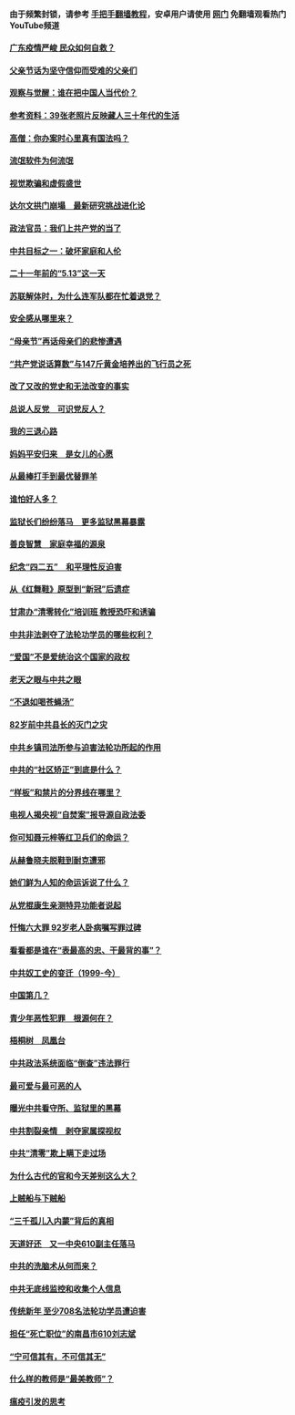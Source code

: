 #### 由于频繁封锁，请参考 [手把手翻墙教程](https://github.com/gfw-breaker/guides/wiki/)，安卓用户请使用 [网门](https://github.com/gfw-breaker/nogfw/blob/master/dl.md?t=06251301) 免翻墙观看热门YouTube频道 

#### [广东疫情严峻 民众如何自救？](../pages/19/427311.md?t=06251301) 

#### [父亲节话为坚守信仰而受难的父亲们](../pages/19/427033.md?t=06251301) 

#### [观察与觉醒：谁在把中国人当代价？](../pages/19/426987.md?t=06251301) 

#### [参考资料：39张老照片反映藏人三十年代的生活](../pages/19/426471.md?t=06251301) 

#### [高僧：你办案时心里真有国法吗？](../pages/19/426530.md?t=06251301) 

#### [流氓软件为何流氓](../pages/19/426531.md?t=06251301) 

#### [视觉欺骗和虚假盛世](../pages/19/426443.md?t=06251301) 

#### [达尔文拱门崩塌　最新研究挑战进化论](../pages/19/426009.md?t=06251301) 

#### [政法官员：我们上共产党的当了](../pages/19/425351.md?t=06251301) 

#### [中共目标之一：破坏家庭和人伦](../pages/19/424454.md?t=06251301) 

#### [二十一年前的“5.13”这一天](../pages/19/424814.md?t=06251301) 

#### [苏联解体时，为什么连军队都在忙着退党？](../pages/19/424335.md?t=06251301) 

#### [安全感从哪里来？](../pages/19/424336.md?t=06251301) 

#### [“母亲节”再话母亲们的悲惨遭遇](../pages/19/424234.md?t=06251301) 

#### [“共产党说话算数”与147斤黄金培养出的飞行员之死](../pages/19/424115.md?t=06251301) 

#### [改了又改的党史和无法改变的事实](../pages/19/424037.md?t=06251301) 

#### [总说人反党　可识党反人？](../pages/19/423820.md?t=06251301) 

#### [我的三退心路](../pages/19/423876.md?t=06251301) 

#### [妈妈平安归来　是女儿的心愿](../pages/19/423947.md?t=06251301) 

#### [从最棒打手到最优替罪羊](../pages/19/423819.md?t=06251301) 

#### [谁怕好人多？](../pages/19/423774.md?t=06251301) 

#### [监狱长们纷纷落马　更多监狱黑幕暴露](../pages/19/423787.md?t=06251301) 

#### [善良智慧　家庭幸福的源泉](../pages/19/423632.md?t=06251301) 

#### [纪念“四二五”　和平理性反迫害](../pages/19/423660.md?t=06251301) 

#### [从《红舞鞋》原型到“新冠”后遗症](../pages/19/423509.md?t=06251301) 

#### [甘肃办“清零转化”培训班 教授恐吓和诱骗](../pages/19/423498.md?t=06251301) 

#### [中共非法剥夺了法轮功学员的哪些权利？](../pages/19/423392.md?t=06251301) 

#### [“爱国”不是爱统治这个国家的政权](../pages/19/423029.md?t=06251301) 

#### [老天之眼与中共之眼](../pages/19/423378.md?t=06251301) 

#### [“不退如喝苍蝇汤”](../pages/19/423287.md?t=06251301) 

#### [82岁前中共县长的灭门之灾](../pages/19/423055.md?t=06251301) 

#### [中共乡镇司法所参与迫害法轮功所起的作用](../pages/19/423064.md?t=06251301) 

#### [中共的“社区矫正”到底是什么？](../pages/19/422870.md?t=06251301) 

#### [“样板”和禁片的分界线在哪里？](../pages/19/422704.md?t=06251301) 

#### [电视人揭央视“自焚案”报导源自政法委](../pages/19/422770.md?t=06251301) 

#### [你可知聂元梓等红卫兵们的命运？](../pages/19/422848.md?t=06251301) 

#### [从赫鲁晓夫脱鞋到耐克遭邪](../pages/19/422826.md?t=06251301) 

#### [她们鲜为人知的命运诉说了什么？](../pages/19/422754.md?t=06251301) 

#### [从党棍康生亲测特异功能者说起](../pages/19/422657.md?t=06251301) 

#### [忏悔六大罪 92岁老人卧病嘱写罪过碑](../pages/19/422750.md?t=06251301) 

#### [看看都是谁在“表最高的忠、干最背的事”？](../pages/19/422703.md?t=06251301) 

#### [中共奴工史的变迁（1999-今）](../pages/19/422656.md?t=06251301) 

#### [中国第几？](../pages/19/422496.md?t=06251301) 

#### [青少年恶性犯罪　根源何在？](../pages/19/422449.md?t=06251301) 

#### [梧桐树　凤凰台](../pages/19/422442.md?t=06251301) 

#### [中共政法系统面临“倒查”违法罪行](../pages/19/422497.md?t=06251301) 

#### [最可爱与最可恶的人](../pages/19/422448.md?t=06251301) 

#### [曝光中共看守所、监狱里的黑幕](../pages/19/422390.md?t=06251301) 

#### [中共割裂亲情　剥夺家属探视权](../pages/19/422364.md?t=06251301) 

#### [中共“清零”欺上瞒下走过场](../pages/19/422306.md?t=06251301) 

#### [为什么古代的官和今天差别这么大？](../pages/19/422228.md?t=06251301) 

#### [上贼船与下贼船](../pages/19/422276.md?t=06251301) 

#### [“三千孤儿入内蒙”背后的真相](../pages/19/422229.md?t=06251301) 

#### [天道好还　又一中央610副主任落马](../pages/19/422155.md?t=06251301) 

#### [中共的洗脑术从何而来？](../pages/19/422154.md?t=06251301) 

#### [中共无底线监控和收集个人信息](../pages/19/422039.md?t=06251301) 

#### [传统新年 至少708名法轮功学员遭迫害](../pages/19/421946.md?t=06251301) 

#### [担任“死亡职位”的南昌市610刘志斌](../pages/19/421957.md?t=06251301) 

#### [“宁可信其有，不可信其无”](../pages/19/421691.md?t=06251301) 

#### [什么样的教师是“最美教师”？](../pages/19/421755.md?t=06251301) 

#### [瘟疫引发的思考](../pages/19/421594.md?t=06251301) 


